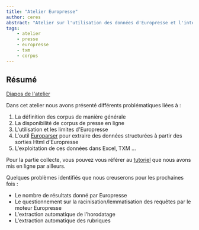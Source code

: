 ```yaml
---
title: "Atelier Europresse"
author: ceres
abstract: "Atelier sur l'utilisation des données d'Europresse et l'interaction avec des outils de textométrie."
tags:
    - atelier
    - presse
    - europresse
    - txm
    - corpus
---
```


## Résumé

<aside>

 [Diapos de l'atelier](./CERES-europresse.pdf) 

</aside>


 Dans cet atelier nous avons présenté différents problématiques liées à :

1. La définition des corpus de manière générale
2. La disponibilité de corpus de presse en ligne
3. L'utilisation et les limites d'Europresse
4. L'outil [Europarser](https://ceres.huma-num.fr/europarser) pour extraire des données structurées à partir des sorties Html d'Europresse
5. L'exploitation de ces données dans Excel, TXM ...

Pour la partie collecte, vous pouvez vous référer au [tutoriel](https://ceres.sorbonne-universite.fr/articles/2023-06-09_tuto_europresse/) que nous avons mis en ligne par ailleurs.


Quelques problèmes identifiés que nous creuserons pour les prochaines fois :

- Le nombre de résultats donné par Europresse
- Le questionnement sur la racinisation/lemmatisation des requêtes par le moteur Europresse
- L'extraction automatique de l'horodatage
- L'extraction automatique des rubriques


